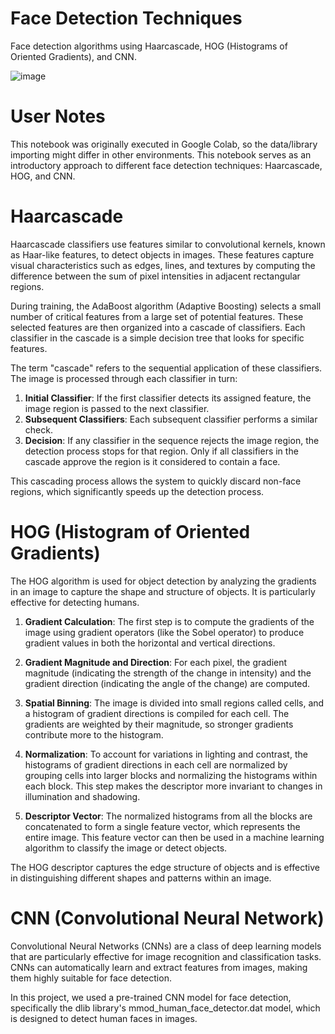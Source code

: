 # Face Detection Techniques
Face detection algorithms using Haarcascade, HOG (Histograms of Oriented Gradients), and CNN.

![image](https://github.com/user-attachments/assets/435ea468-d8da-4eeb-9932-9446aac5853c)

# User Notes
This notebook was originally executed in Google Colab, so the data/library importing might differ in other environments. This notebook serves as an introductory approach to different face detection techniques: Haarcascade, HOG, and CNN.

# Haarcascade
Haarcascade classifiers use features similar to convolutional kernels, known as Haar-like features, to detect objects in images. These features capture visual characteristics such as edges, lines, and textures by computing the difference between the sum of pixel intensities in adjacent rectangular regions.

During training, the AdaBoost algorithm (Adaptive Boosting) selects a small number of critical features from a large set of potential features. These selected features are then organized into a cascade of classifiers. Each classifier in the cascade is a simple decision tree that looks for specific features.

The term "cascade" refers to the sequential application of these classifiers. The image is processed through each classifier in turn:
1. **Initial Classifier**: If the first classifier detects its assigned feature, the image region is passed to the next classifier.
2. **Subsequent Classifiers**: Each subsequent classifier performs a similar check.
3. **Decision**: If any classifier in the sequence rejects the image region, the detection process stops for that region. Only if all classifiers in the cascade approve the region is it considered to contain a face.

This cascading process allows the system to quickly discard non-face regions, which significantly speeds up the detection process.

# HOG (Histogram of Oriented Gradients)
The HOG algorithm is used for object detection by analyzing the gradients in an image to capture the shape and structure of objects. It is particularly effective for detecting humans.

1. **Gradient Calculation**: The first step is to compute the gradients of the image using gradient operators (like the Sobel operator) to produce gradient values in both the horizontal and vertical directions.

2. **Gradient Magnitude and Direction**: For each pixel, the gradient magnitude (indicating the strength of the change in intensity) and the gradient direction (indicating the angle of the change) are computed.

3. **Spatial Binning**: The image is divided into small regions called cells, and a histogram of gradient directions is compiled for each cell. The gradients are weighted by their magnitude, so stronger gradients contribute more to the histogram.

4. **Normalization**: To account for variations in lighting and contrast, the histograms of gradient directions in each cell are normalized by grouping cells into larger blocks and normalizing the histograms within each block. This step makes the descriptor more invariant to changes in illumination and shadowing.

5. **Descriptor Vector**: The normalized histograms from all the blocks are concatenated to form a single feature vector, which represents the entire image. This feature vector can then be used in a machine learning algorithm to classify the image or detect objects.

The HOG descriptor captures the edge structure of objects and is effective in distinguishing different shapes and patterns within an image.

# CNN (Convolutional Neural Network)
Convolutional Neural Networks (CNNs) are a class of deep learning models that are particularly effective for image recognition and classification tasks. CNNs can automatically learn and extract features from images, making them highly suitable for face detection.

In this project, we used a pre-trained CNN model for face detection, specifically the dlib library's mmod_human_face_detector.dat model, which is designed to detect human faces in images.


